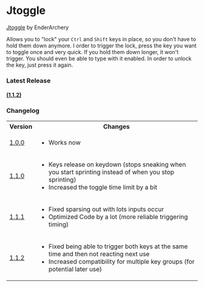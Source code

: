 # Jtoggle
[Jtoggle](#latest-release) by EnderArchery

Allows you to "lock" your `Ctrl` and `Shift` keys in place, so you don't have to hold them down anymore.
I order to trigger the lock, press the key you want to toggle once and very quick.
If you hold them down longer, it won't trigger. You should even be able to type with it enabled.
In order to unlock the key, just press it again.

### Latest Release
#### [(1.1.2)](./Releases/Jtoggle.zip)

### Changelog
  <table>
    <tr>
      <th>
        Version
      </th>
      <th>
        Changes
      </th>
    </tr>
    <tr>
      <td>
        <a href="./Releases/Jtoggle_1.0.0.zip">
            1.0.0
        </a>
      </td>
      <td>
        <ul>
          <li>
            Works now
          </li>
        </ul>
      </td>
    </tr>
    <tr>
      <td>
        <a href="./Releases/Jtoggle_1.1.0.zip">
            1.1.0
        </a>
      </td>
      <td>
        <ul>
          <li>
            Keys release on keydown (stops sneaking when you start sprinting instead of when you stop sprinting)
          </li>
          <li>
            Increased the toggle time limit by a bit
          </li>
        </ul>
      </td>
    </tr>
    <tr>
      <td>
        <a href="./Releases/Jtoggle_1.1.1.zip">
            1.1.1
        </a>
      </td>
      <td>
        <ul>
          <li>
            Fixed sparsing out with lots inputs occur
          </li>
          <li>
            Optimized Code by a lot (more reliable triggering timing)
          </li>
        </ul>
      </td>
    </tr>
    <tr>
      <td>
        <a href="./Releases/Jtoggle_1.1.2.zip">
            1.1.2
        </a>
      </td>
      <td>
        <ul>
          <li>
            Fixed being able to trigger both keys at the same time and then not reacting next use
          </li>
          <li>
            Increased compatibility for multiple key groups (for potential later use)
          </li>
        </ul>
      </td>
    </tr>
  </table>
